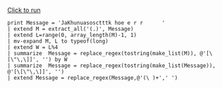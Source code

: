 [Click to run](https://dataexplorer.azure.com/clusters/help/databases/Samples?query=H4sIAAAAAAAAA52QQWvDMAyF7%2FsVYlBkM3essGuh5zU599CUoGWaE%2BrYwVZGMvbj546O5bBdJl2EeHzvSUPsvEDJKZFl2AI%2B0b4d%2FUgppEZEztAGBoaY%2B6vw5gN4EvYvUGZ9HiM1UpNzCtW9RvMN0z%2FCYhvJW1YPBihGmmvH3kqrSr3eGNhclP3bmqeBLlQDBUgAmQcOr8oFbxeoQ%2FYsVo95kca%2Bp9i9MyziRx4cNVxHtjwpCUnyfVb1dObadUmypTaww2N1rG4rU51OOTCihucZDv%2BHXi%2F%2BHb142B%2FI697sUFWg79AgoP4EBHKS05oBAAA%3D)

```kql
print Message = 'JaKhunuasosctttk hoe e r r      '
| extend M = extract_all('(.)', Message)
| extend L=range(0, array_length(M)-1, 1)
| mv-expand M, L to typeof(long)
| extend W = L%4
| summarize  Message = replace_regex(tostring(make_list(M)), @'[\[\"\,\]]', '') by W
| summarize  Message = replace_regex(tostring(make_list(Message)), @'[\[\"\,\]]', '') 
| extend Message = replace_regex(Message,@'(\ )+',' ')
```